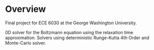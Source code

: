 # Overview
Final project for ECE 6030 at the George Washington University.

0D solver for the Boltzmann equation using the relaxation time approximation. Solvers using deterministic Runge-Kutta 4th Order and Monte-Carlo solver. 
